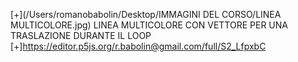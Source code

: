 [+](/Users/romanobabolin/Desktop/IMMAGINI DEL CORSO/LINEA MULTICOLORE.jpg)
LINEA MULTICOLORE CON VETTORE PER UNA TRASLAZIONE DURANTE IL LOOP
[+]https://editor.p5js.org/r.babolin@gmail.com/full/S2_LfpxbC
